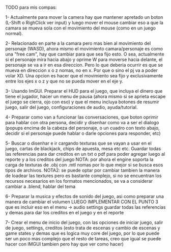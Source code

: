 TODO para mis compas:

1- Actualmente para mover la camera hay que mantener apretado un boton (L-Shift o RighClick ver input) y luego mover el mouse
cambiar eso a que la camara se mueva sola con el movimiento del mouse (como en un juego normal).

2- Relacionado en parte a la camara pero mas bien al movimiento del personaje (WASD), ahora mismo el movimiento camara/personaje es 
como una "free cam", hay que cambiar para que sea fijo esto. O sea, actualmente si el personaje mira hacia abajo y oprime W para 
moverse hacia delante, el personaje se va a ir en esa direccion. Pero lo que deberia ocurrir es que se mueva en direccion 
x o z nomas, no en x. Por que o sino el pj va a poder volar XD.
Una opcion es hacer que el movimiento sea fijo y exclusivamente entre los ejes x o z y que no se pueda mover en el eje y.


3- Usando ImGUI. Preparar el HUD para el juego, que incluya el dinero que tiene el jugador, hacer un menu de pausa (ahora mismo si se aprieta escape el juego se cierra, ojo con eso) y que el menu incluya botones de resumir juego, salir del juego, configuraciones de audio, ayuda/tutorial. 

4- Preparar como van a funcionar las conversaciones, que boton oprimir para hablar con otra persona, decidir y disenhar como va a ser
el dialogo (popups encima de la cabeza del personaje, o un cuadro con texto abajo, decidir si el personaje puede hablar o 
darle opciones para responder, etc)

5- Buscar o disenhar e ir cargando texturas que se vayan a usar en el juego, cartas de blackjack, chips de apuesta, mesa etc etc.
Guardar todas las referencias para dar creditos en un txt o pdf para poder agregar luego al reporte y a los creditos del juego
NOTA: por ahora el engine soporta la carga de texturas de .obj con .mtl nomas por lo que mejor si se busca esos tipos de archivos.
NOTA2: se puede optar por cambiar tambien la manera de loadear las textures pero es bastante complejo, si no se encuentran los
recursos necesarios en los formatos mencionados, se va a considerar cambiar a .blend, hablar del tema



6- Preparar la musica y efectos de sonido del juego, asi como preparar una manera de cambiar el volumen 
LUEGO IMPLEMENTAR CON EL PUNTO 3 que es incluir eso en el menu -> audio settings
guardar todas las referencias y demas para dar los creditos en el juego y en el reporte

7- Crear el menu de inicio del juego, con las opciones de iniciar juego, salir de juego, settings, creditos 
(esto trata de escenas y cambio de escenas y game states y demas que es logica muy core del juego, por lo que puede ser un poco
mas complejo que el resto de tareas, creo que igual se puede hacer con IMGUI tambien pero hay que ver como hacer)